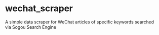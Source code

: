 # wechat_scraper
A simple data scraper for WeChat articles of specific keywords searched via Sogou Search Engine
